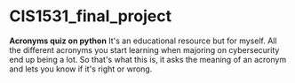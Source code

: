# CIS1531_final_project
**Acronyms quiz on python**
It's an educational resource but for myself. All the different acronyms you start learning when majoring on cybersecurity end up being a lot. So that's what this is, it asks the meaning of an acronym and lets you know if it's right or wrong.
